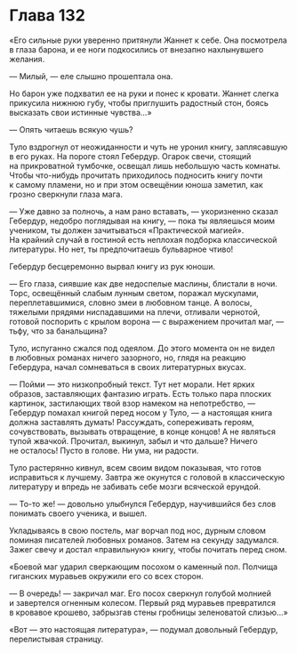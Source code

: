 # Глава 132

«Его сильные руки уверенно притянули Жаннет к себе. Она посмотрела в глаза барона, и ее ноги подкосились от внезапно нахлынувшего желания. 

— Милый, — еле слышно прошептала она.

Но барон уже подхватил ее на руки и понес к кровати. Жаннет слегка прикусила нижнюю губу, чтобы приглушить радостный стон, боясь высказать свои истинные чувства...»

— Опять читаешь всякую чушь?

Туло вздрогнул от неожиданности и чуть не уронил книгу, заплясавшую в его руках. На пороге стоял Гебердур. Огарок свечи, стоящий на прикроватной тумбочке, освещал лишь небольшую часть комнаты. Чтобы что-нибудь прочитать приходилось подносить книгу почти к самому пламени, но и при этом освещёнии юноша заметил, как грозно сверкнули глаза мага.

— Уже давно за полночь, а нам рано вставать, — укоризненно сказал Гебердур, недобро поглядывая на книгу, — пока ты являешься моим учеником, ты должен зачитываться «Практической магией». На крайний случай в гостиной есть неплохая подборка классической литературы. Но нет, ты предпочитаешь бульварное чтиво!

Гебердур бесцеремонно вырвал книгу из рук юноши.

— Его глаза, сиявшие как две недоспелые маслины, блистали в ночи. Торс, освещённый слабым лунным светом, поражал мускулами, переплетавшимися, словно змеи в любовном танце. А волосы, тяжелыми прядями ниспадавшими на плечи, отливали чернотой, готовой поспорить с крылом ворона — с выражением прочитал маг, — тьфу, что за банальщина?

Туло, испуганно сжался под одеялом. До этого момента он не видел в любовных романах ничего зазорного, но, глядя на реакцию Гебердура, начал сомневаться в своих литературных вкусах.

— Пойми — это низкопробный текст. Тут нет морали. Нет ярких образов, заставляющих фантазию играть. Есть только пара плоских картинок, застилающих твой взор намеком на непотребство, — Гебердур помахал книгой перед носом у Туло, — а настоящая книга должна заставлять думать! Рассуждать, сопереживать героям, сочувствовать, вызывать отвращение, в конце концов! А не являться тупой жвачкой. Прочитал, выкинул, забыл и что дальше? Ничего не осталось! Пусто в голове. Ни ума, ни радости.

Туло растерянно кивнул, всем своим видом показывая, что готов исправиться к лучшему. Завтра же окунутся с головой в классическую литературу и впредь не забивать себе мозги всяческой ерундой.

— То-то же! — довольно улыбнулся Гебердур, научившийся без слов понимать своего ученика, и вышел.

Укладываясь в свою постель, маг ворчал под нос, дурным словом поминая писателей любовных романов. Затем на секунду задумался. Зажег свечу и достал «правильную» книгу, чтобы почитать перед сном.

«Боевой маг ударил сверкающим посохом о каменный пол. Полчища гиганских муравьев окружили его со всех сторон.

— В очередь! — закричал маг. Его посох сверкнул голубой молнией и завертелся огненным колесом. Первый ряд муравьев превратился в кровавое крошево, забрызгав стены гробницы зеленоватой слизью...»

«Вот — это настоящая литература», — подумал довольный Гебердур, перелистывая страницу.


